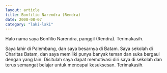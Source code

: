 ```yaml
---
layout: article
title: Bonfilio Narendra (Rendra)
date: 2008-08-07
category: "laki-laki"
---
```

Halo nama saya Bonfilio Narendra, panggil (Rendra). Terimakasih.
<!-- excerpt -->

Saya lahir di Palembang, dan saya besarnya di Batam. Saya sekolah di Charitas Batam, dan saya memiliki punya banyak teman dan suka bergaul dengan yang lain. Disitulah saya dapat memotivasi diri saya di sekolah dan terus semangat belajar untuk mencapai kesuksesan. Terimakasih.
